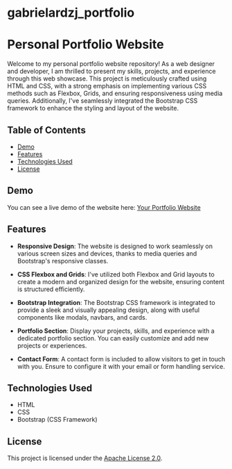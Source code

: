 # gabrielardzj_portfolio

# Personal Portfolio Website

Welcome to my personal portfolio website repository! As a web designer and developer, I am thrilled to present my skills, projects, and experience through this web showcase. This project is meticulously crafted using HTML and CSS, with a strong emphasis on implementing various CSS methods such as Flexbox, Grids, and ensuring responsiveness using media queries. Additionally, I've seamlessly integrated the Bootstrap CSS framework to enhance the styling and layout of the website.

## Table of Contents

- [Demo](#demo)
- [Features](#features)
- [Technologies Used](#technologies-used)
- [License](#license)

## Demo

You can see a live demo of the website here: [Your Portfolio Website](https://gabrielardzj.github.io/gabrielardzj_portfolio/)

## Features

- **Responsive Design**: The website is designed to work seamlessly on various screen sizes and devices, thanks to media queries and Bootstrap's responsive classes.

- **CSS Flexbox and Grids**: I've utilized both Flexbox and Grid layouts to create a modern and organized design for the website, ensuring content is structured efficiently.

- **Bootstrap Integration**: The Bootstrap CSS framework is integrated to provide a sleek and visually appealing design, along with useful components like modals, navbars, and cards.

- **Portfolio Section**: Display your projects, skills, and experience with a dedicated portfolio section. You can easily customize and add new projects or experiences.

- **Contact Form**: A contact form is included to allow visitors to get in touch with you. Ensure to configure it with your email or form handling service.

## Technologies Used

- HTML
- CSS
- Bootstrap (CSS Framework)

## License

This project is licensed under the [Apache License 2.0](LICENSE.md).

